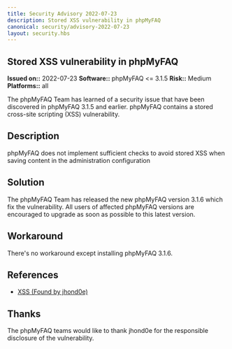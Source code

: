 ```yaml
---
title: Security Advisory 2022-07-23
description: Stored XSS vulnerability in phpMyFAQ
canonical: security/advisory-2022-07-23
layout: security.hbs
---
```


## Stored XSS vulnerability in phpMyFAQ

**Issued on::** 2022-07-23
**Software::** phpMyFAQ <= 3.1.5
**Risk::** Medium
**Platforms::** all

The phpMyFAQ Team has learned of a security issue that have been discovered in phpMyFAQ 3.1.5 and
earlier. phpMyFAQ contains a stored cross-site scripting (XSS) vulnerability.

## Description

phpMyFAQ does not implement sufficient checks to avoid stored XSS when saving content in the administration
configuration

## Solution

The phpMyFAQ Team has released the new phpMyFAQ version 3.1.6 which fix the vulnerability. All
users of affected phpMyFAQ versions are encouraged to upgrade as soon as possible to this latest version.

## Workaround

There's no workaround except installing phpMyFAQ 3.1.6.

## References

<ul>
  <li><a target="_blank" href="https://huntr.dev/bounties/09527765-0a39-4da5-9066-ac1a1e5647a6/">XSS (Found by jhond0e)</a></li>
</ul>

## Thanks

The phpMyFAQ teams would like to thank jhond0e for the responsible disclosure of the vulnerability.
